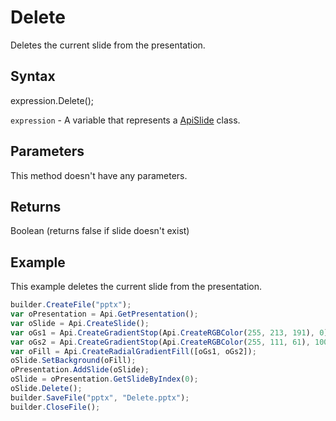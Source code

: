 # Delete

Deletes the current slide from the presentation.

## Syntax

expression.Delete();

`expression` - A variable that represents a [ApiSlide](../ApiSlide.md) class.

## Parameters

This method doesn't have any parameters.

## Returns

Boolean (returns false if slide doesn't exist)

## Example

This example deletes the current slide from the presentation.

```javascript
builder.CreateFile("pptx");
var oPresentation = Api.GetPresentation();
var oSlide = Api.CreateSlide();
var oGs1 = Api.CreateGradientStop(Api.CreateRGBColor(255, 213, 191), 0);
var oGs2 = Api.CreateGradientStop(Api.CreateRGBColor(255, 111, 61), 100000);
var oFill = Api.CreateRadialGradientFill([oGs1, oGs2]);
oSlide.SetBackground(oFill);
oPresentation.AddSlide(oSlide);
oSlide = oPresentation.GetSlideByIndex(0);
oSlide.Delete();
builder.SaveFile("pptx", "Delete.pptx");
builder.CloseFile();
```